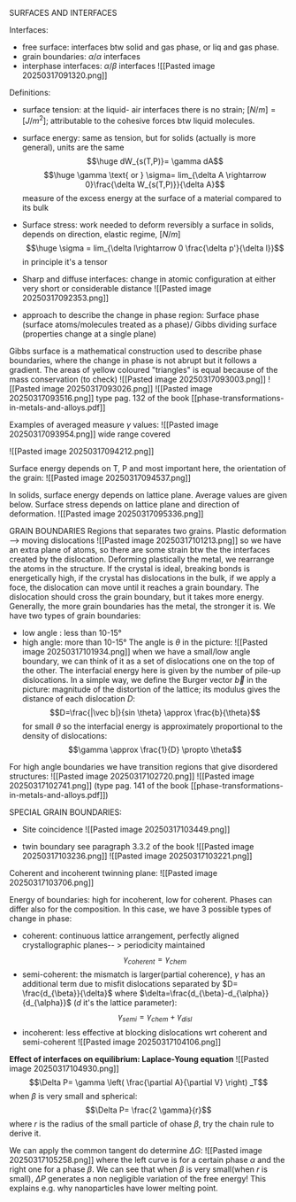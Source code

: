 SURFACES AND INTERFACES

Interfaces:
- free surface: interfaces btw solid and gas phase, or liq and gas phase. 
- grain boundaries: $\alpha / \alpha$ interfaces
- interphase interfaces: $\alpha/ \beta$ interfaces
 ![[Pasted image 20250317091320.png]]

Definitions:
- surface tension: at the liquid- air interfaces there is no strain; $[N/m]=[J/m^2]$;  attributable to the cohesive forces btw liquid molecules. 
- surface energy: same as tension, but for solids (actually is more general), units are the same $$\huge dW_{s(T,P)}= \gamma dA$$
$$\huge \gamma \text{ or } \sigma= lim_{\delta A \rightarrow 0}\frac{\delta W_{s(T,P)}}{\delta A}$$
measure of the excess energy at the surface of a material compared to its bulk

- Surface stress: work needed to deform reversibly a surface in solids, depends on direction, elastic regime, $[N/m]$ $$\huge \sigma = lim_{\delta l\rightarrow 0 \frac{\delta p'}{\delta l}}$$
in principle it's a tensor

- Sharp and diffuse interfaces: change in atomic configuration at either very short or considerable distance
![[Pasted image 20250317092353.png]]
- approach to describe the change in phase region: Surface phase (surface atoms/molecules treated as a phase)/ Gibbs dividing surface (properties change at a single plane)

Gibbs surface is a mathematical construction used to describe phase boundaries, where the change in phase is not abrupt but it follows a gradient. The areas of yellow coloured "triangles" is equal because of the mass conservation (to check)
![[Pasted image 20250317093003.png]]
![[Pasted image 20250317093026.png]]
![[Pasted image 20250317093516.png]]
type pag. 132 of the book [[phase-transformations-in-metals-and-alloys.pdf]]

Examples of averaged measure $\gamma$ values:
![[Pasted image 20250317093954.png]]
wide range covered

![[Pasted image 20250317094212.png]]


Surface energy depends on T, P and most important here, the orientation of the grain:
![[Pasted image 20250317094537.png]]

In solids, surface energy depends on lattice plane. Average values are given below. Surface stress depends on lattice plane and direction of deformation.
![[Pasted image 20250317095336.png]]

GRAIN BOUNDARIES
Regions that separates two grains. Plastic deformation --> moving dislocations
![[Pasted image 20250317101213.png]]
so we have an extra plane of atoms, so there are some strain btw the the interfaces created by the dislocation. Deforming plastically the metal, we rearrange the atoms in the structure. If the crystal is ideal, breaking bonds is energetically high, if the crystal has dislocations in the bulk, if we apply a foce, the dislocation can move until it reaches a grain boundary. The dislocation should cross the grain boundary, but it takes more energy.  Generally, the more grain boundaries has the metal, the stronger it is. 
We have two types of grain boundaries:
- low angle : less than 10-15°
- high angle: more than 10-15°
The angle is $\theta$ in the picture:
![[Pasted image 20250317101934.png]]
when we have a small/low angle boundary, we can think of it as a set of dislocations one on the top of the other.
The interfacial energy here is given by the number of pile-up dislocations. In a simple way, we define the Burger vector $\vec b$ in the picture: magnitude of the distortion of the lattice; its modulus gives the distance of each dislocation $D$: $$D=\frac{|\vec b|}{sin \theta} \approx \frac{b}{\theta}$$
for small $\theta$
so the interfacial energy is approximately proportional to the density of dislocations:
$$\gamma \approx \frac{1}{D} \propto \theta$$

For high angle boundaries we have transition regions that give disordered structures:
![[Pasted image 20250317102720.png]]
![[Pasted image 20250317102741.png]]
(type pag. 141 of the book [[phase-transformations-in-metals-and-alloys.pdf]])

SPECIAL GRAIN BOUNDARIES:
- Site coincidence 
![[Pasted image 20250317103449.png]]

- twin boundary see paragraph 3.3.2 of the book
![[Pasted image 20250317103236.png]]
![[Pasted image 20250317103221.png]]

Coherent and incoherent twinning plane:
![[Pasted image 20250317103706.png]]

Energy of boundaries: high for incoherent, low for coherent.
Phases can differ also for the composition. In this case, we have 3 possible types of change in phase:
- coherent: continuous lattice arrangement, perfectly aligned crystallographic planes-- > periodicity maintained$$\gamma_{coherent}= \gamma_{chem}$$
- semi-coherent: the mismatch is larger(partial coherence), $\gamma$ has an additional term due to misfit dislocations separated by $D= \frac{d_{\beta}}{\delta}$ where $\delta=\frac{d_{\beta}-d_{\alpha}}{d_{\alpha}}$ ($d$ it's the lattice parameter):$$\gamma_{semi}= \gamma_{chem}+ \gamma_{disl}$$
- incoherent: less effective at blocking dislocations wrt coherent and semi-coherent
![[Pasted image 20250317104106.png]]


**Effect of interfaces on equilibrium: Laplace-Young equation**
![[Pasted image 20250317104930.png]]
$$\Delta P= \gamma \left( \frac{\partial A}{\partial V} \right) _T$$
when $\beta$ is very small and spherical: $$\Delta P= \frac{2 \gamma}{r}$$
where $r$ is the radius of the small particle of ohase $\beta$, try the chain rule to derive it.

We can apply the common tangent do determine $\Delta G$: 
![[Pasted image 20250317105258.png]]
where the left curve is for a certain phase $\alpha$ and the right one for a phase $\beta$. We can see that when $\beta$ is very small(when $r$ is small), $\Delta P$ generates a non negligible variation of the free energy! This explains e.g. why nanoparticles have lower melting point. 